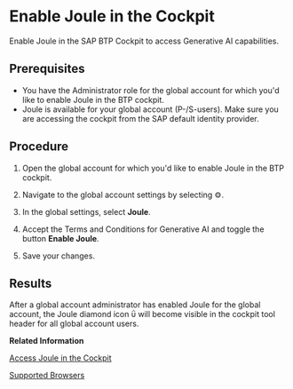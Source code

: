 <!-- loio8232891e48a84fe8a02838912c7cd746 -->

<link rel="stylesheet" type="text/css" href="../css/sap-icons.css"/>

# Enable Joule in the Cockpit

Enable Joule in the SAP BTP Cockpit to access Generative AI capabilities.



<a name="loio8232891e48a84fe8a02838912c7cd746__prereq_awl_3kx_t2c"/>

## Prerequisites

-   You have the Administrator role for the global account for which you'd like to enable Joule in the BTP cockpit.
-   Joule is available for your global account \(P-/S-users\). Make sure you are accessing the cockpit from the SAP default identity provider.



## Procedure

1.  Open the global account for which you'd like to enable Joule in the BTP cockpit.

2.  Navigate to the global account settings by selecting :gear:.

3.  In the global settings, select **Joule**.

4.  Accept the Terms and Conditions for Generative AI and toggle the button **Enable Joule**.

5.  Save your changes.




<a name="loio8232891e48a84fe8a02838912c7cd746__result_wcj_nlx_t2c"/>

## Results

After a global account administrator has enabled Joule for the global account, the Joule diamond icon <span class="SAP-icons-V5"></span> will become visible in the cockpit tool header for all global account users.

**Related Information**  


[Access Joule in the Cockpit](https://help.sap.com/docs/BTP/65de2977205c403bbc107264b8eccf4b/9107b1ca998a4b6ba88be47c3528e373.html?locale=en-US&state=PRODUCTION&version=Cloud)

[Supported Browsers](https://help.sap.com/docs/joule/serviceguide/supported-browsers?version=CLOUD)


